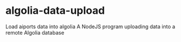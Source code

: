 # algolia-data-upload
Load aiports data into algolia
A NodeJS program uploading data into a remote Algolia database
